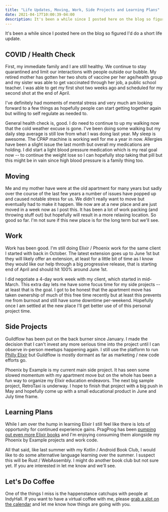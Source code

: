 ```yaml
---
title: "Life Updates, Moving, Work, Side Projects and Learning Plans"
date: 2021-04-17T10:00:39-04:00
description: It's been a while since I posted here on the blog so figured I'd do a short life update.
---
```


It's been a while since I posted here on the blog so figured I'd do a short life update.

## COVID / Health Check

First, my immediate family and I are still healthy. We continue to stay quarantined and limit our interactions with people outside our bubble. My retired mother has gotten her two shots of vaccine per her age/health group and my sister was able to get vaccinated through her job, a public school teacher. I was able to get my first shot two weeks ago and scheduled for my second shot at the end of April.

I've definitely had moments of mental stress and very much am looking forward to a few things as hopefully people can start getting together again but willing to self regulate as needed to.

General health check is, good. I do need to continue to up my walking now that the cold weather excuse is gone. I've been doing some walking but my daily step average is still low from what I was doing last year. My sleep is awesome. The CPAP machine is working well for me a year in now. Allergies have been a slight issue the last month but overall my medications are holding. I did start a light blood pressure medication which is my real goal now -- to continue the weight lose so I can hopefully stop taking that pill but this might be in vain since high blood pressure is a family thing too.

## Moving

Me and my mother have were at the old apartment for many years but sadly over the course of the last few years a number of issues have popped up and caused notable stress for us. We didn't really want to move but eventually had to make it happen. We now are at a new place and are just moved in a week now as I post this. It has been a lot of work packing (and throwing stuff out) but hopefully will result in a more relaxing location. So good so far. I'm not sure if this new place is for the long term but we'll see.

## Work

Work has been good. I'm still doing Elixir / Phoenix work for the same client I started with back in October. The latest extension goes up to June 1st but they will likely offer an extension, at least for a little bit of time as I know they would like our help through a big progressive release, that is starting end of April and should hit 100% around June 1st.

I did negotiate a 4-day work week with my client, which started in mid-March. This extra day lets me have some focus time for my side projects -- at least that is the goal. I got to be honest that the apartment move has taken ownership of much of this free time recently but at least this prevents me from burnout and still have some downtime per-weekend. Hopefully once I am settled at the new place I'll get better use of of this personal project time.

## Side Projects

Guildflow has been put on the back burner since January. I made the decision that I can't invest any more serious time into the project until I can observe in-person meetups happening again. I still use the platform to run [Philly Elixir](https://www.meetup.com/PhillyElixir/) but Guildflow is mostly dormant as far as marketing / new code efforts go.

Phoenix by Example is my current main side project. It has seen some slowed momentum with my apartment move but on the whole has been a fun way to organize my Elixir education endeavors. The next big sample project, RetroTaxi is underway. I hope to finish that project with a big push in May and hopefully come up with a small educational product in June and July time frame.

## Learning Plans

While I am over the hump in learning Elixir I still feel like there is lots of opportunity for continued experience gains. PragProg has been [pumping out even more Elixir books](https://pragprog.com/categories/elixir-phoenix-and-otp/) and I'm enjoying consuming them alongside my Phoenix by Example projects and work code.

All that said, like last summer with my Kotlin / Android Book Club, I would like to do some alternative language learning over the summer. I suspect this will be Rust / WebAssembly. I might do another book club but not sure yet. If you are interested in let me know and we'll see.

## Let's Do Coffee

One of the things I miss is the happenstance catchups with people at IndyHall. If you want to have a virtual coffee with me, please [grab a slot on the calendar](https://savvycal.com/zorn/chat) and let me know how things are going with you.
